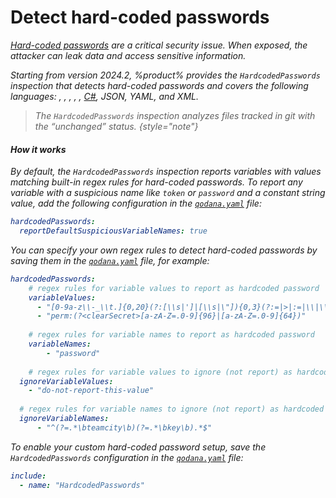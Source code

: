 # Detect hard-coded passwords

<var name="hc-passwords" value="https://owasp.org/www-community/vulnerabilities/Use_of_hard-coded_password"/>

[Hard-coded passwords](%hc-passwords%) are a critical security issue. When exposed, the attacker can leak data and
access sensitive information.

Starting from version 2024.2,  %product% provides the `HardcodedPasswords` inspection that detects hard-coded passwords 
and covers the following languages: [](js.md), [](jvm.md), [](php.md), [](golang.md), [](python.md), [C#](dotnet.md),
JSON, YAML, and XML.

> The `HardcodedPasswords` inspection analyzes files tracked in git with the “unchanged” status.
{style="note"}

#### How it works

By default, the `HardcodedPasswords` inspection reports variables with values matching built-in regex rules for
hard-coded passwords. To report any variable with a suspicious name like `token` or `password` and a constant string value,
add the following configuration in the [`qodana.yaml`](qodana-yaml.md) file:

```yaml
hardcodedPasswords:
  reportDefaultSuspiciousVariableNames: true
```

You can specify your own regex rules to detect hard-coded passwords by saving them in the [`qodana.yaml`](qodana-yaml.md)
file, for example:

```yaml
hardcodedPasswords:
	# regex rules for variable values to report as hardcoded password
	variableValues:
	  - "[0-9a-z\\-_\\t.]{0,20}(?:[\\s|']|[\\s|\"]){0,3}(?:=|>|:=|\\|\\|:|<=|=>|:)(?:'|@\"|\"|\\s|=|\\x60){0,5}(?!([a-z]+\\.[a-zA-Z]+)|.*(\\d{4}-\\d{2}-\\d{2}|[a-z]+-[a-z]+.*)|:*(?!([\"']))[0-9A-Za-z]+\\.[0-9A-Za-z]+,|[A-Z]+_[A-Z]+_)(?<CONTENT>[0-9a-z\\-_.=~]{10,150})(?:['|\"\\n\\r\\s\\x60;]|$)"
	  - "perm:(?<clearSecret>[a-zA-Z=.0-9]{96}|[a-zA-Z=.0-9]{64})"
	
	# regex rules for variable names to report as hardcoded password
	variableNames:
		- "password"
	 
	# regex rules for variable values to ignore (not report) as hardcoded password
  ignoreVariableValues:
    - "do-not-report-this-value"
    
  # regex rules for variable names to ignore (not report) as hardcoded password
  ignoreVariableNames:
	  - "^(?=.*\bteamcity\b)(?=.*\bkey\b).*$"
```

To enable your custom hard-coded password setup, save the `HardcodedPasswords` configuration in the
[`qodana.yaml`](qodana-yaml.md) file:

```yaml
include:
  - name: "HardcodedPasswords"
```
